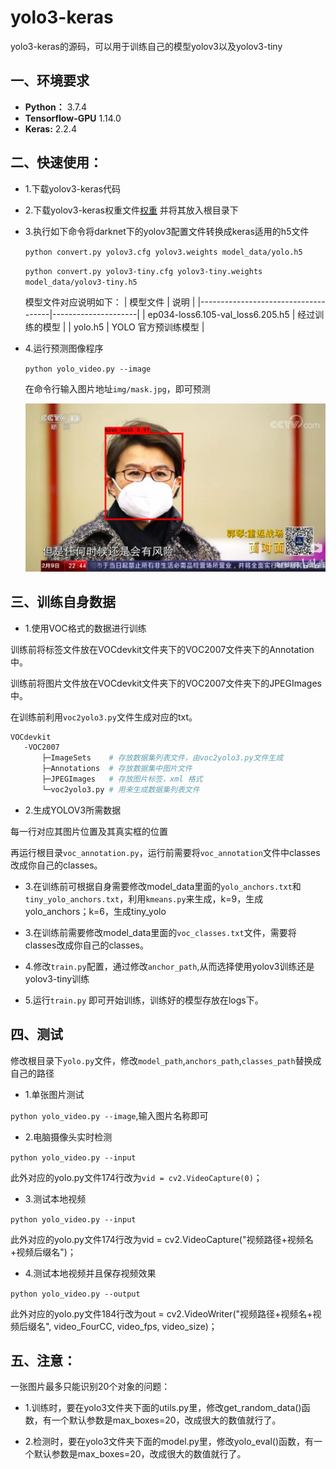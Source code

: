 # yolo3-keras

yolo3-keras的源码，可以用于训练自己的模型yolov3以及yolov3-tiny

## 一、环境要求

- **Python：** 3.7.4
- **Tensorflow-GPU** 1.14.0
- **Keras:** 2.2.4

## 二、快速使用：

 - 1.下载yolov3-keras代码

 - 2.下载yolov3-keras权重文件[权重](https://pjreddie.com/media/files/yolov3.weights) 并将其放入根目录下

 - 3.执行如下命令将darknet下的yolov3配置文件转换成keras适用的h5文件

	`python convert.py yolov3.cfg yolov3.weights model_data/yolo.h5`

    `python convert.py yolov3-tiny.cfg yolov3-tiny.weights model_data/yolov3-tiny.h5`

	模型文件对应说明如下：
	| 模型文件                            | 说明                |
	|-------------------------------------|---------------------|
	| ep034\-loss6.105\-val\_loss6.205.h5 | 经过训练的模型      |
	| yolo\.h5                            | YOLO 官方预训练模型 |


 - 4.运行预测图像程序

	`python yolo_video.py --image`

	在命令行输入图片地址`img/mask.jpg`，即可预测

	![img](img/mask_output.jpg)


## 三、训练自身数据

 - 1.使用VOC格式的数据进行训练

 训练前将标签文件放在VOCdevkit文件夹下的VOC2007文件夹下的Annotation中。

 训练前将图片文件放在VOCdevkit文件夹下的VOC2007文件夹下的JPEGImages中。

 在训练前利用`voc2yolo3.py`文件生成对应的txt。

 ```sh
VOCdevkit
	-VOC2007
		├─ImageSets    # 存放数据集列表文件，由voc2yolo3.py文件生成
		├─Annotations  # 存放数据集中图片文件
		├─JPEGImages   # 存放图片标签，xml 格式
		└─voc2yolo3.py # 用来生成数据集列表文件
 ```

 - 2.生成YOLOV3所需数据

 每一行对应其图片位置及其真实框的位置

 再运行根目录`voc_annotation.py`，运行前需要将`voc_annotation`文件中classes改成你自己的classes。

 - 3.在训练前可根据自身需要修改model_data里面的`yolo_anchors.txt`和`tiny_yolo_anchors.txt`，利用`kmeans.py`来生成，k=9，生成yolo_anchors；k=6，生成tiny_yolo

 - 3.在训练前需要修改model_data里面的`voc_classes.txt`文件，需要将classes改成你自己的classes。

 - 4.修改`train.py`配置，通过修改`anchor_path`,从而选择使用yolov3训练还是yolov3-tiny训练

 - 5.运行`train.py` 即可开始训练，训练好的模型存放在logs下。


## 四、测试

 修改根目录下`yolo.py`文件，修改`model_path`,`anchors_path`,`classes_path`替换成自己的路径

 - 1.单张图片测试

 `python yolo_video.py --image`,输入图片名称即可

 - 2.电脑摄像头实时检测

 `python yolo_video.py --input`

  此外对应的yolo.py文件174行改为`vid = cv2.VideoCapture(0)`；

 - 3.测试本地视频

 `python yolo_video.py --input`

 此外对应的yolo.py文件174行改为vid = cv2.VideoCapture("视频路径+视频名+视频后缀名")；

 - 4.测试本地视频并且保存视频效果

 `python yolo_video.py --output`

 此外对应的yolo.py文件184行改为out = cv2.VideoWriter("视频路径+视频名+视频后缀名", video_FourCC, video_fps, video_size)；


## 五、注意：

  一张图片最多只能识别20个对象的问题：

 - 1.训练时，要在yolo3文件夹下面的utils.py里，修改get_random_data()函数，有一个默认参数是max_boxes=20，改成很大的数值就行了。

 - 2.检测时，要在yolo3文件夹下面的model.py里，修改yolo_eval()函数，有一个默认参数是max_boxes=20，改成很大的数值就行了。
